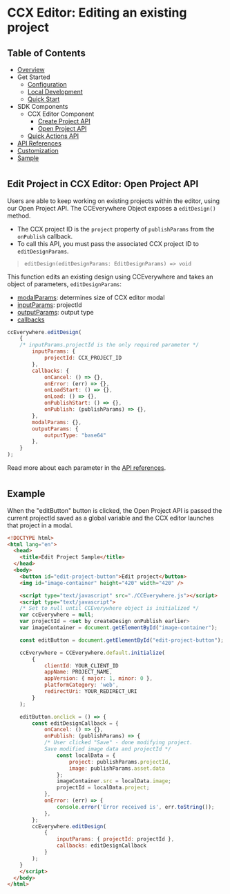 # CCX Editor: Editing an existing project

## Table of Contents
* [Overview](../README.md)
* Get Started 
  * [Configuration](configuration.md)
  * [Local Development](local_dev.md)
  * [Quick Start](quickstart.md)
* SDK Components
  * CCX Editor Component
    * [Create Project API](create_project.md)
    * [Open Project API](edit_project.md)
  * [Quick Actions API](quick_actions.md)
* [API References](api_ref.md)
* [Customization](customization.md)
* [Sample](../sample/README.md)
#
## Edit Project in CCX Editor: Open Project API
Users are able to keep working on existing projects within the editor, using our Open Project API. The CCEverywhere Object exposes a `editDesign()` method. 
* The CCX project ID is the `project` property of `publishParams` from the `onPublish` callback. 
* To call this API, you must pass the associated CCX project ID to `editDesignParams`.

>`editDesign(editDesignParams: EditDesignParams) => void`

This function edits an existing design using CCEverywhere and takes an object of parameters, `editDesignParams`:
* [modalParams](api_ref.md#modalparams): determines size of CCX editor modal
* [inputParams](api_ref.md#editinputparams): projectId
* [outputParams](api_ref.md#ccxoutputparams): output type
* [callbacks](api_ref.md#callbacks) 

```js
ccEverywhere.editDesign(
    {
    /* inputParams.projectId is the only required parameter */
        inputParams: { 
            projectId: CCX_PROJECT_ID 
        },
        callbacks: {
            onCancel: () => {},
            onError: (err) => {},
            onLoadStart: () => {},
            onLoad: () => {},
            onPublishStart: () => {},
            onPublish: (publishParams) => {},
        },
        modalParams: {},
        outputParams: { 
            outputType: "base64"
        },
    }
);
```
Read more about each parameter in the [API references](api_ref.md).

#
## Example
When the "editButton" button is clicked, the Open Project API is passed the current projectId saved as a global variable and the CCX editor launches that project in a modal.
```html
<!DOCTYPE html>
<html lang="en">
  <head>
    <title>Edit Project Sample</title>
  </head>  
  <body>
    <button id="edit-project-button">Edit project</button>
    <img id="image-container" height="420" width="420" />

    <script type="text/javascript" src="./CCEverywhere.js"></script>
    <script type="text/javascript">
    /* Set to null until CCEverywhere object is initialized */
    var ccEverywhere = null;
    var projectId = <set by createDesign onPublish earlier>
    var imageContainer = document.getElementById("image-container");

    const editButton = document.getElementById("edit-project-button");

    ccEverywhere = CCEverywhere.default.initialize(
        {
            clientId: YOUR_CLIENT_ID
            appName: PROJECT_NAME,
            appVersion: { major: 1, minor: 0 },
            platformCategory: 'web', 
            redirectUri: YOUR_REDIRECT_URI
        }
    );

    editButton.onclick = () => {
        const editDesignCallback = {
            onCancel: () => {},
            onPublish: (publishParams) => {
            /* User clicked "Save" - done modifying project.
            Save modified image data and projectId */
                const localData = { 
                    project: publishParams.projectId, 
                    image: publishParams.asset.data 
                };
                imageContainer.src = localData.image;
                projectId = localData.project;
            },
            onError: (err) => {
                console.error('Error received is', err.toString());
            },
        };
        ccEverywhere.editDesign(
            {
                inputParams: { projectId: projectId },
                callbacks: editDesignCallback
            }
        );
    }
    </script>
  </body> 
</html>
```

